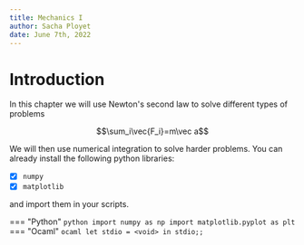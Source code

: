 ```yaml
---
title: Mechanics I
author: Sacha Ployet
date: June 7th, 2022
---
```


# Introduction

In this chapter we will use Newton's second law to solve different types of problems

$$\sum_i\vec{F_i}=m\vec a$$

We will then use numerical integration to solve harder problems.
You can already install the following python libraries:

- [x] `numpy`
- [x] `matplotlib`

and import them in your scripts.

=== "Python"
    ```python
    import numpy as np
    import matplotlib.pyplot as plt
    ```
=== "Ocaml"
    ```ocaml
    let stdio = <void> in
    stdio;;
    ```
